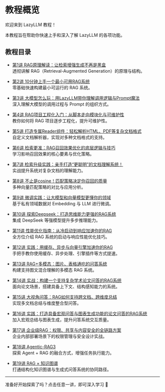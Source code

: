 # 教程概览

欢迎来到 LazyLLM 教程！

本教程旨在帮助你快速上手和深入了解 LazyLLM 的各项功能。

## 教程目录

- [第1讲 RAG原理解读：让检索增强生成不再是黑盒](1.md)  
  透彻讲解 RAG（Retrieval-Augmented Generation）的原理与结构。

- [第2讲 10分钟上手一个最小可用RAG系统](2.md)  
  零基础快速构建最小可运行的 RAG 系统。

- [第3讲 大模型怎么玩：用LazyLLM带你理解调用逻辑与Prompt魔法](3.md)  
  深入理解大模型的调用过程与 Prompt 的组织方式。

- [第4讲 RAG项目工程化入门：从脚本走向模块化与可维护性](4.md)  
  教你如何将 RAG 项目逐步工程化，提升可维护性。

- [第5讲 打造专属Reader组件：轻松解析HTML、PDF等复杂文档格式](5.md)  
  自定义文档解析器，实现对多种文档格式的支持。

- [第6讲 检索更准：RAG召回效果优化的底层逻辑与技巧](6.md)  
  学习影响召回效果的核心要素与优化策略。

- [第7讲 检索升级实践：亲手打造“更聪明”的文档理解系统！](7.md)  
  实战提升系统对复杂文档的理解能力。

- [第8讲 不止是cosine！匹配策略决定你召回的质量](8.md)  
  多种向量匹配策略的对比与应用分析。

- [第9讲 微调实践：让大模型和向量模型更懂你的领域](9.md)  
  基于私有领域数据对 Embedding 与 LLM 进行微调。

- [第10讲 探索Deepseek：打造思维能力更强的RAG系统](10.md)  
  集成 DeepSeek 等强模型提升多步推理能力。

- [第11讲 性能优化指南：从冷启动到响应加速你的RAG](11.md)  
  全方位介绍 RAG 系统的启动与响应性能优化技巧。

- [第12讲 实践：用缓存、异步与向量引擎加速你的RAG](12.md)  
  手把手教你使用缓存、异步处理、引擎插件等方式提速。

- [第13讲 RAG+多模态：图片、表格通吃的问答系统](13.md)  
  构建支持图文混合理解的多模态 RAG 系统。

- [第14讲 实战：构建一个支持复杂学术论文问答的RAG系统](14.md)  
  面向论文场景，搭建具备上下文、结构感知能力的系统。

- [第15讲 大视角问答：RAG如何支持跨文档、跨维度总结](15.md)  
  实现多文档总结与维度整合型问答。

- [第16讲 实践：打造具备宏观问答与图表生成功能的论文问答的RAG系统](16.md)  
  加入宏观总结与图表生成，提升问答系统交互质量。

- [第17讲 企业级RAG：权限、共享与内容安全的全链路方案](17.md)  
  企业内部部署场景下的权限管理与安全设计实战。

- [第18讲 Agentic-RAG3](18.md)  
  探索 Agent + RAG 的融合方式，增强任务执行能力。

- [第19讲 RAG × 知识图谱](19.md)  
  打通结构化知识图谱与生成式问答系统的协同路径。

---

准备好开始探索了吗？点击任意一讲，即可深入学习 🚀